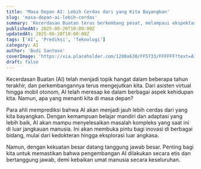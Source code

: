 ```yaml
---
title: 'Masa Depan AI: Lebih Cerdas dari yang Kita Bayangkan'
slug: 'masa-depan-ai-lebih-cerdas'
summary: 'Kecerdasan Buatan terus berkembang pesat, melampaui ekspektasi. Artikel ini membahas prediksi dan potensi AI di masa depan.'
publishedAt: 2025-08-20T10:00:00Z
updatedAt: 2025-08-20T10:00:00Z
tags: ['AI', 'Prediksi', 'Teknologi']
category: AI
author: 'Budi Santoso'
coverImage: 'https://via.placeholder.com/1200x630/FF5733/FFFFFF?text=AI+Future'
draft: false
---
```


Kecerdasan Buatan (AI) telah menjadi topik hangat dalam beberapa tahun terakhir, dan perkembangannya terus mengejutkan kita. Dari asisten virtual hingga mobil otonom, AI telah meresap ke dalam berbagai aspek kehidupan kita. Namun, apa yang menanti kita di masa depan?

Para ahli memprediksi bahwa AI akan menjadi jauh lebih cerdas dari yang kita bayangkan. Dengan kemampuan belajar mandiri dan adaptasi yang lebih baik, AI akan mampu menyelesaikan masalah kompleks yang saat ini di luar jangkauan manusia. Ini akan membuka pintu bagi inovasi di berbagai bidang, mulai dari kedokteran hingga eksplorasi luar angkasa.

Namun, dengan kekuatan besar datang tanggung jawab besar. Penting bagi kita untuk memastikan bahwa pengembangan AI dilakukan secara etis dan bertanggung jawab, demi kebaikan umat manusia secara keseluruhan.
